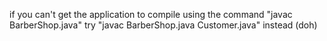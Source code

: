 if you can't get the application to compile using the command "javac BarberShop.java"
try "javac BarberShop.java Customer.java" instead (doh) 